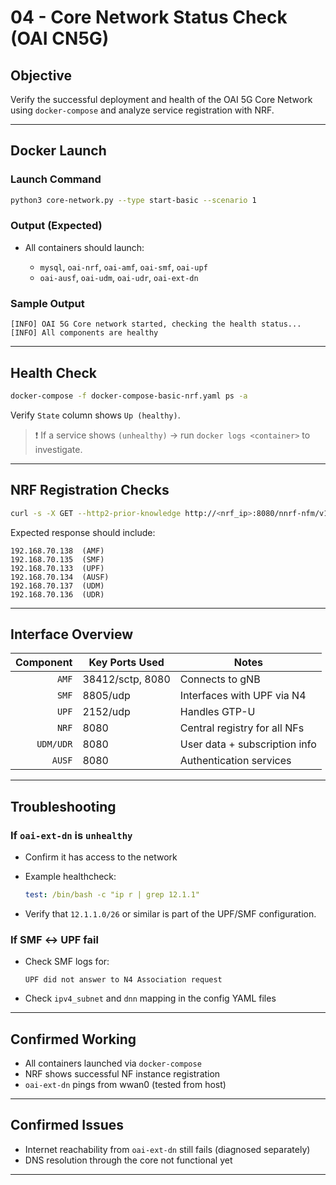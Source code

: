# 04 - Core Network Status Check (OAI CN5G)

## Objective

Verify the successful deployment and health of the OAI 5G Core Network using `docker-compose` and analyze service registration with NRF.

---

## Docker Launch

### Launch Command

```bash
python3 core-network.py --type start-basic --scenario 1
```

### Output (Expected)

* All containers should launch:

  * `mysql`, `oai-nrf`, `oai-amf`, `oai-smf`, `oai-upf`
  * `oai-ausf`, `oai-udm`, `oai-udr`, `oai-ext-dn`

### Sample Output

```
[INFO] OAI 5G Core network started, checking the health status...
[INFO] All components are healthy
```

---

## Health Check

```bash
docker-compose -f docker-compose-basic-nrf.yaml ps -a
```

Verify `State` column shows `Up (healthy)`.

> ❗ If a service shows `(unhealthy)` → run `docker logs <container>` to investigate.

---

## NRF Registration Checks

```bash
curl -s -X GET --http2-prior-knowledge http://<nrf_ip>:8080/nnrf-nfm/v1/nf-instances?nf-type="AMF"
```

Expected response should include:

```
192.168.70.138  (AMF)
192.168.70.135  (SMF)
192.168.70.133  (UPF)
192.168.70.134  (AUSF)
192.168.70.137  (UDM)
192.168.70.136  (UDR)
```

---

## Interface Overview

| Component | Key Ports Used   | Notes                         |
| --------: | ---------------- | ----------------------------- |
|     `AMF` | 38412/sctp, 8080 | Connects to gNB               |
|     `SMF` | 8805/udp         | Interfaces with UPF via N4    |
|     `UPF` | 2152/udp         | Handles GTP-U                 |
|     `NRF` | 8080             | Central registry for all NFs  |
| `UDM/UDR` | 8080             | User data + subscription info |
|    `AUSF` | 8080             | Authentication services       |

---

## Troubleshooting

### If `oai-ext-dn` is `unhealthy`

* Confirm it has access to the network

* Example healthcheck:

  ```yaml
  test: /bin/bash -c "ip r | grep 12.1.1"
  ```

* Verify that `12.1.1.0/26` or similar is part of the UPF/SMF configuration.

### If SMF ↔ UPF fail

* Check SMF logs for:

  ```
  UPF did not answer to N4 Association request
  ```

* Check `ipv4_subnet` and `dnn` mapping in the config YAML files

---

## Confirmed Working

* All containers launched via `docker-compose`
* NRF shows successful NF instance registration
* `oai-ext-dn` pings from wwan0 (tested from host)

---

## Confirmed Issues

* Internet reachability from `oai-ext-dn` still fails (diagnosed separately)
* DNS resolution through the core not functional yet

---
